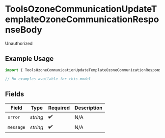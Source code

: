 # ToolsOzoneCommunicationUpdateTemplateOzoneCommunicationResponseBody

Unauthorized

## Example Usage

```typescript
import { ToolsOzoneCommunicationUpdateTemplateOzoneCommunicationResponseBody } from "@speakeasy-api/bluesky/models/errors";

// No examples available for this model
```

## Fields

| Field              | Type               | Required           | Description        |
| ------------------ | ------------------ | ------------------ | ------------------ |
| `error`            | *string*           | :heavy_check_mark: | N/A                |
| `message`          | *string*           | :heavy_check_mark: | N/A                |